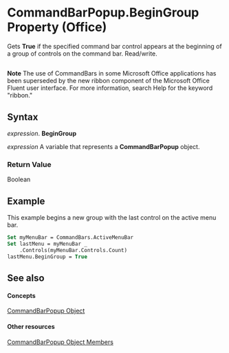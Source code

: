
# CommandBarPopup.BeginGroup Property (Office)

Gets  **True** if the specified command bar control appears at the beginning of a group of controls on the command bar. Read/write.


## 


 **Note**  The use of CommandBars in some Microsoft Office applications has been superseded by the new ribbon component of the Microsoft Office Fluent user interface. For more information, search Help for the keyword "ribbon."


## Syntax

 _expression_. **BeginGroup**

 _expression_ A variable that represents a **CommandBarPopup** object.


### Return Value

Boolean


## Example

This example begins a new group with the last control on the active menu bar.


```vb
Set myMenuBar = CommandBars.ActiveMenuBar 
Set lastMenu = myMenuBar _ 
    .Controls(myMenuBar.Controls.Count) 
lastMenu.BeginGroup = True
```


## See also


#### Concepts


[CommandBarPopup Object](a8ae06a3-1d7b-a531-91df-756fafee5314.md)
#### Other resources


[CommandBarPopup Object Members](8ec16deb-bb74-2871-d837-f706c7a58f2b.md)